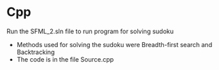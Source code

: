 # Cpp
Run the SFML_2.sln file to run program for solving sudoku
-  Methods used for solving the sudoku were Breadth-first search and Backtracking
-  The code is in the file Source.cpp
